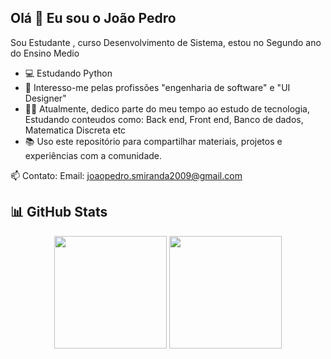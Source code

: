 ## Olá 👋 Eu sou o João Pedro

Sou Estudante , curso Desenvolvimento de Sistema, estou no Segundo ano do Ensino Medio 

- 💻 Estudando Python 
- 🔐 Interesso-me pelas profissões "engenharia de software" e "UI Designer"
- 👨‍🏫 Atualmente, dedico parte do meu tempo ao estudo de tecnologia, Estudando conteudos como: Back end, Front end, Banco de dados, Matematica Discreta etc
- 📚 Uso este repositório para compartilhar materiais, projetos e experiências com a comunidade.

📫 Contato:  Email: joaopedro.smiranda2009@gmail.com



## 📊 GitHub Stats

<p align="center">
  <img height="180em" src="https://github-readme-stats.vercel.app/api?username=joaopedrodaAna&show_icons=true&theme=tokyonight&hide_title=false" />
  <img height="180em" src="https://github-readme-stats.vercel.app/api/top-langs/?username=joaopedrodaAna&layout=compact&theme=tokyonight" />
</p>

